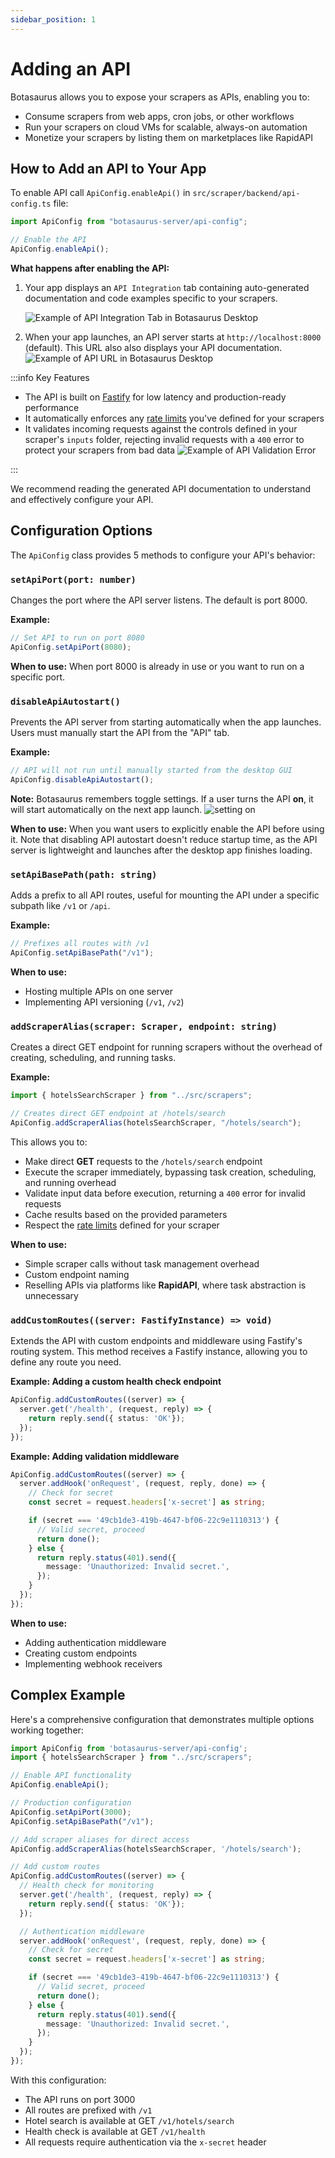 ```yaml
---
sidebar_position: 1
---
```


# Adding an API

Botasaurus allows you to expose your scrapers as APIs, enabling you to:

- Consume scrapers from web apps, cron jobs, or other workflows
- Run your scrapers on cloud VMs for scalable, always-on automation
- Monetize your scrapers by listing them on marketplaces like RapidAPI

## How to Add an API to Your App

To enable API call `ApiConfig.enableApi()` in `src/scraper/backend/api-config.ts` file:

```ts title="src/scraper/backend/server.ts"
import ApiConfig from "botasaurus-server/api-config";

// Enable the API
ApiConfig.enableApi();
```

**What happens after enabling the API:**

1. Your app displays an `API Integration` tab containing auto-generated documentation and code examples specific to your scrapers.

   ![Example of API Integration Tab in Botasaurus Desktop](https://raw.githubusercontent.com/omkarcloud/botasaurus/master/images/adding-apis/api-integration-tab.png)

2. When your app launches, an API server starts at `http://localhost:8000` (default). This URL also also displays your API documentation.
   ![Example of API URL in Botasaurus Desktop](https://raw.githubusercontent.com/omkarcloud/botasaurus/master/images/adding-apis/api-url.png)

:::info Key Features

- The API is built on [Fastify](https://www.fastify.io/) for low latency and production-ready performance
- It automatically enforces any [rate limits](../enhancing-scrapers/rate-limiting.md) you've defined for your scrapers
- It validates incoming requests against the controls defined in your scraper's `inputs` folder, rejecting invalid requests with a `400` error to protect your scrapers from bad data
![Example of API Validation Error](https://raw.githubusercontent.com/omkarcloud/botasaurus/master/images/adding-apis/api-validation-error.png)

:::

We recommend reading the generated API documentation to understand and effectively configure your API.

## Configuration Options

The `ApiConfig` class provides 5 methods to configure your API's behavior:

### `setApiPort(port: number)`

Changes the port where the API server listens. The default is port 8000.

**Example:**

```ts
// Set API to run on port 8080
ApiConfig.setApiPort(8080);
```

**When to use:** When port 8000 is already in use or you want to run on a specific port.

### `disableApiAutostart()`

Prevents the API server from starting automatically when the app launches. Users must manually start the API from the "API" tab.

**Example:**

```ts
// API will not run until manually started from the desktop GUI
ApiConfig.disableApiAutostart();
```

**Note:** Botasaurus remembers toggle settings. If a user turns the API **on**, it will start automatically on the next app launch.
![setting on](https://raw.githubusercontent.com/omkarcloud/botasaurus/master/images/adding-apis/api-autostart-on.png)

**When to use:** When you want users to explicitly enable the API before using it. Note that disabling API autostart doesn't reduce startup time, as the API server is lightweight and launches after the desktop app finishes loading.

### `setApiBasePath(path: string)`

Adds a prefix to all API routes, useful for mounting the API under a specific subpath like `/v1` or `/api`.

**Example:**

```ts
// Prefixes all routes with /v1
ApiConfig.setApiBasePath("/v1");
```

**When to use:**
- Hosting multiple APIs on one server
- Implementing API versioning (`/v1`, `/v2`)

### `addScraperAlias(scraper: Scraper, endpoint: string)`

Creates a direct GET endpoint for running scrapers without the overhead of creating, scheduling, and running tasks.

**Example:**

```ts
import { hotelsSearchScraper } from "../src/scrapers";

// Creates direct GET endpoint at /hotels/search
ApiConfig.addScraperAlias(hotelsSearchScraper, "/hotels/search");
```

This allows you to:
- Make direct **GET** requests to the `/hotels/search` endpoint
- Execute the scraper immediately, bypassing task creation, scheduling, and running overhead
- Validate input data before execution, returning a `400` error for invalid requests
- Cache results based on the provided parameters
- Respect the [rate limits](../enhancing-scrapers/rate-limiting.md) defined for your scraper

**When to use:**
- Simple scraper calls without task management overhead
- Custom endpoint naming
- Reselling APIs via platforms like **RapidAPI**, where task abstraction is unnecessary

### `addCustomRoutes((server: FastifyInstance) => void)`

Extends the API with custom endpoints and middleware using Fastify's routing system. This method receives a Fastify instance, allowing you to define any route you need.

**Example: Adding a custom health check endpoint**

```ts
ApiConfig.addCustomRoutes((server) => {
  server.get('/health', (request, reply) => {
    return reply.send({ status: 'OK'});
  });
});
```

**Example: Adding validation middleware**

```ts
ApiConfig.addCustomRoutes((server) => {
  server.addHook('onRequest', (request, reply, done) => {
    // Check for secret
    const secret = request.headers['x-secret'] as string;

    if (secret === '49cb1de3-419b-4647-bf06-22c9e1110313') {
      // Valid secret, proceed
      return done(); 
    } else {
      return reply.status(401).send({
        message: 'Unauthorized: Invalid secret.',
      });
    }
  });
});
```

**When to use:**
- Adding authentication middleware
- Creating custom endpoints
- Implementing webhook receivers

## Complex Example

Here's a comprehensive configuration that demonstrates multiple options working together:

```ts title="src/scraper/backend/server.ts"
import ApiConfig from 'botasaurus-server/api-config';
import { hotelsSearchScraper } from "../src/scrapers";

// Enable API functionality
ApiConfig.enableApi();

// Production configuration
ApiConfig.setApiPort(3000);
ApiConfig.setApiBasePath("/v1");

// Add scraper aliases for direct access
ApiConfig.addScraperAlias(hotelsSearchScraper, '/hotels/search');

// Add custom routes
ApiConfig.addCustomRoutes((server) => {
  // Health check for monitoring
  server.get('/health', (request, reply) => {
    return reply.send({ status: 'OK'});
  });

  // Authentication middleware  
  server.addHook('onRequest', (request, reply, done) => {
    // Check for secret
    const secret = request.headers['x-secret'] as string;

    if (secret === '49cb1de3-419b-4647-bf06-22c9e1110313') {
      // Valid secret, proceed
      return done(); 
    } else {
      return reply.status(401).send({
        message: 'Unauthorized: Invalid secret.',
      });
    }
  });
});
```

With this configuration:
- The API runs on port 3000
- All routes are prefixed with `/v1`
- Hotel search is available at GET `/v1/hotels/search`
- Health check is available at GET `/v1/health`
- All requests require authentication via the `x-secret` header